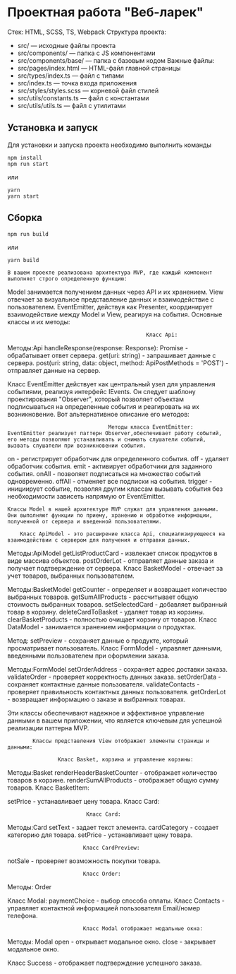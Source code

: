 # Проектная работа "Веб-ларек"
Стек: HTML, SCSS, TS, Webpack
Структура проекта:
- src/ — исходные файлы проекта
- src/components/ — папка с JS компонентами
- src/components/base/ — папка с базовым кодом
Важные файлы:
- src/pages/index.html — HTML-файл главной страницы
- src/types/index.ts — файл с типами
- src/index.ts — точка входа приложения
- src/styles/styles.scss — корневой файл стилей
- src/utils/constants.ts — файл с константами
- src/utils/utils.ts — файл с утилитами
## Установка и запуск
Для установки и запуска проекта необходимо выполнить команды
```
npm install
npm run start
```
или
```
yarn
yarn start
```
## Сборка
```
npm run build
```
или
```
yarn build
```
    В вашем проекте реализована архитектура MVP, где каждый компонент выполняет строго определенную функцию:
Model занимается получением данных через API и их хранением.
View отвечает за визуальное представление данных и взаимодействие с пользователем.
EventEmitter, действуя как Presenter, координирует взаимодействие между Model и View, реагируя на события.
Основные классы и их методы:

                                                Класс Api:

Методы:Api
handleResponse(response: Response): Promise<object> - обрабатывает ответ сервера.
get(uri: string) - запрашивает данные с сервера.
post(uri: string, data: object, method: ApiPostMethods = 'POST') - отправляет данные на сервер.
   
   
   Класс EventEmitter действует как центральный узел для управления событиями, реализуя интерфейс IEvents. Он следует шаблону проектирования "Observer", который позволяет объектам подписываться на определенные события и реагировать на их возникновение. Вот альтернативное описание его методов:

                                    Методы класса EventEmitter:
    EventEmitter реализует паттерн Observer,обеспечивает работу событий, его методы позволяют устанавливать и снимать слушатели событий, вызвать слушатели при возникновении события.

on - регистрирует обработчик для определенного события.
off - удаляет обработчик события.
emit - активирует обработчики для заданного события.
onAll - позволяет подписаться на множество событий одновременно.
offAll - отменяет все подписки на события.
trigger - инициирует событие, позволяя другим классам вызывать события без необходимости зависеть напрямую от EventEmitter.

  
    Классы Model в нашей архитектуре MVP служат для управления данными. Они выполняют функции по приему, хранению и обработке информации, полученной от сервера и введенной пользователями. 

        Класс ApiModel - это расширение класса Api, специализирующееся на взаимодействии с сервером для получения и отправки данных.

Методы:ApiModel
getListProductCard - извлекает список продуктов в виде массива объектов.
postOrderLot - отправляет данные заказа и получает подтверждение от сервера.
                            Класс BasketModel - отвечает за учет товаров, выбранных пользователем.

Методы:BasketModel
getCounter - определяет и возвращает количество выбранных товаров.
getSumAllProducts - рассчитывает общую стоимость выбранных товаров.
setSelectedСard - добавляет выбранный товар в корзину.
deleteCardToBasket - удаляет товар из корзины.
clearBasketProducts - полностью очищает корзину от товаров.
                            Класс DataModel - занимается хранением информации о продуктах.

Метод:
setPreview - сохраняет данные о продукте, который просматривает пользователь.
                            Класс FormModel - управляет данными, введенными пользователем при оформлении заказа.

Методы:FormModel
setOrderAddress - сохраняет адрес доставки заказа.
validateOrder - проверяет корректность данных заказа.
setOrderData - сохраняет контактные данные пользователя.
validateContacts - проверяет правильность контактных данных пользователя.
getOrderLot - возвращает информацию о заказе и выбранных товарах.

Эти классы обеспечивают надежное и эффективное управление данными в вашем приложении, что является ключевым для успешной реализации паттерна MVP.
                                             

                                              
            Классы представления View отображает элементы страницы и данными:

                    Класс Basket, корзина и управление корзины:
Методы:Basket
renderHeaderBasketCounter - отображает количество товаров в корзине.
renderSumAllProducts - отображает общую сумму товаров.
                                                Класс BasketItem:
                            

setPrice - устанавливает цену товара.
Класс Card:

                             Класс Card:

 Методы:Card
setText - задает текст элемента.
cardCategory - создает категорию для товара.
setPrice - устанавливает цену товара.

                            Класс CardPreview:


notSale - проверяет возможность покупки товара.

                            Класс Order:
Методы: Order

Класс Modal:
paymentСhoice - выбор способа оплаты.
        Класс Contacts - управляет контактной информацией пользователя Email/номер телефона.

                            Класс Modal отображает модальные окна:
Методы: Modal
open - открывает модальное окно.
close - закрывает модальное окно.

Класс Success - отображает подтверждение успешного заказа.
